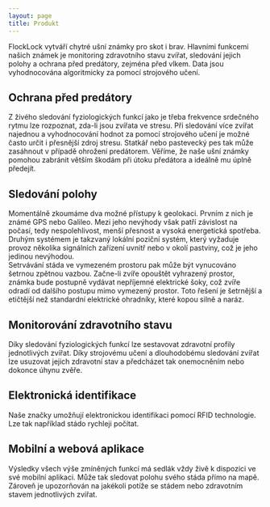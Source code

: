 ```yaml
---
layout: page
title: Produkt
---
```

FlockLock vytváří chytré ušní známky pro skot i brav. Hlavními funkcemi našich známek je monitoring zdravotního stavu zvířat, sledování jejich polohy a ochrana před predátory, zejména před vlkem. Data jsou vyhodnocována algoritmicky za pomocí strojového učení.
## Ochrana před predátory
Z živého sledování fyziologických funkcí jako je třeba frekvence srdečného rytmu lze rozpoznat, zda-li jsou zvířata ve stresu. Při sledování více zvířat najednou a vyhodnocování hodnot za pomocí strojového učení je možné často určit i přesnější zdroj stresu. Statkář nebo pastevecký pes tak může zasáhnout v případě ohrožení predátorem. Věříme, že naše ušní známky pomohou zabránit větším škodám při útoku předátora a ideálně mu úplně předejít.
## Sledování polohy
Momentálně zkoumáme dva možné přístupy k geolokaci. Prvním z nich je známé GPS nebo Galileo. Mezi jeho nevýhody však patří závislost na počasí, tedy nespolehlivost, menší přesnost a vysoká energetická spotřeba.\
Druhým systémem je takzvaný lokální poziční systém, který vyžaduje provoz několika signálních zařízení uvnitř nebo v okolí pastviny, což je jeho jedinou nevýhodou.\
Setrvávání stáda ve vymezeném prostoru pak může být vynucováno šetrnou zpětnou vazbou. Začne-li zvíře opouštět vyhrazený prostor, známka bude postupně vydávat nepříjemné elektrické šoky, což zvíře odradí od dalšího postupu mimo vymezený prostor. Toto řešení je šetrnější a etičtější než standardní elektrické ohradníky, které kopou silně a naráz.
## Monitorování zdravotního stavu
Díky sledování fyziologických funkcí lze sestavovat zdravotní profily jednotlivých zvířat. Díky strojovému učení a dlouhodobému sledování zvířat lze usuzovat jejich zdravotní stav a předcházet tak onemocněním nebo dokonce úhynu zvěře.
## Elektronická identifikace
Naše značky umožňují elektronickou identifikaci pomocí RFID technologie. Lze tak například stádo rychleji počítat.
## Mobilní a webová aplikace
Výsledky všech výše zmíněných funkcí má sedlák vždy živě k dispozici ve své mobilní aplikaci. Může tak sledovat polohu svého stáda přímo na mapě. Zároveň je upozorňován na jakékoli potíže se stádem nebo zdravotním stavem jednotlivých zvířat.
